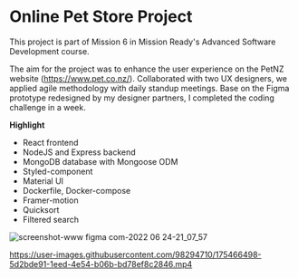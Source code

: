 # Online Pet Store Project

This project is part of Mission 6 in Mission Ready's Advanced Software Development course. 

The aim for the project was to enhance the user experience on the PetNZ website (https://www.pet.co.nz/). Collaborated with two UX designers, we applied agile methodology with daily standup meetings. Base on the Figma prototype redesigned by my designer partners, I completed the coding challenge in a week.

__Highlight__
- React frontend
- NodeJS and Express backend
- MongoDB database with Mongoose ODM
- Styled-component
- Material UI
- Dockerfile, Docker-compose
- Framer-motion
- Quicksort
- Filtered search

![screenshot-www figma com-2022 06 24-21_07_57](https://user-images.githubusercontent.com/98294710/175503353-1ee5f300-488c-4827-9193-02c6ca812702.png)

https://user-images.githubusercontent.com/98294710/175466498-5d2bde91-1eed-4e54-b06b-bd78ef8c2846.mp4


